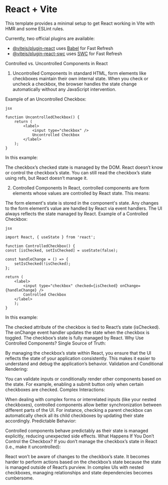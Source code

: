 # React + Vite

This template provides a minimal setup to get React working in Vite with HMR and some ESLint rules.

Currently, two official plugins are available:

- [@vitejs/plugin-react](https://github.com/vitejs/vite-plugin-react/blob/main/packages/plugin-react/README.md) uses [Babel](https://babeljs.io/) for Fast Refresh
- [@vitejs/plugin-react-swc](https://github.com/vitejs/vite-plugin-react-swc) uses [SWC](https://swc.rs/) for Fast Refresh

Controlled vs. Uncontrolled Components in React
1. Uncontrolled Components
   In standard HTML, form elements like checkboxes maintain their own internal state. When you check or uncheck a checkbox, the browser handles the state change automatically without any JavaScript intervention.

Example of an Uncontrolled Checkbox:

```
jsx

function UncontrolledCheckbox() {
    return (
        <label>
            <input type="checkbox" />
            Uncontrolled Checkbox
        </label>
    );
}
```
In this example:

The checkbox’s checked state is managed by the DOM.
React doesn’t know or control the checkbox’s state.
You can still read the checkbox’s state using refs, but React doesn’t manage it.

2. Controlled Components
   In React, controlled components are form elements whose values are controlled by React state. This means:

The form element's state is stored in the component's state.
Any changes to the form element’s value are handled by React via event handlers.
The UI always reflects the state managed by React.
Example of a Controlled Checkbox:

```
jsx

import React, { useState } from 'react';

function ControlledCheckbox() {
const [isChecked, setIsChecked] = useState(false);

const handleChange = () => {
    setIsChecked(!isChecked);
};

return (
    <label>
        <input type="checkbox" checked={isChecked} onChange={handleChange} />
        Controlled Checkbox
    </label>
    );
}
```
In this example:

The checked attribute of the checkbox is tied to React’s state (isChecked).
The onChange event handler updates the state when the checkbox is toggled.
The checkbox’s state is fully managed by React.
Why Use Controlled Components?
Single Source of Truth:

By managing the checkbox’s state within React, you ensure that the UI reflects the state of your application consistently.
This makes it easier to understand and debug the application’s behavior.
Validation and Conditional Rendering:

You can validate inputs or conditionally render other components based on the state.
For example, enabling a submit button only when certain checkboxes are checked.
Complex Interactions:

When dealing with complex forms or interrelated inputs (like your nested checkboxes), controlled components allow better synchronization between different parts of the UI.
For instance, checking a parent checkbox can automatically check all its child checkboxes by updating their state accordingly.
Predictable Behavior:

Controlled components behave predictably as their state is managed explicitly, reducing unexpected side effects.
What Happens If You Don’t Control the Checkbox?
If you don’t manage the checkbox’s state in React (i.e., make it uncontrolled):

React won’t be aware of changes to the checkbox’s state.
It becomes harder to perform actions based on the checkbox’s state because the state is managed outside of React’s purview.
In complex UIs with nested checkboxes, managing relationships and state dependencies becomes cumbersome.
